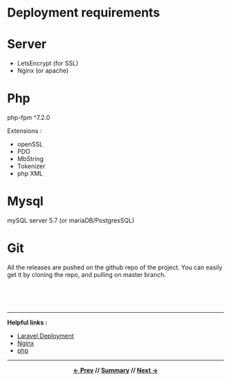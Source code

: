 # Deployment requirements

# Server

* LetsEncrypt (for SSL)
* Nginx (or apache)

# Php

php-fpm ^7.2.0

Extensions :
* openSSL
* PDO
* MbString
* Tokenizer
* php XML

# Mysql

mySQL server 5.7 (or mariaDB/PostgresSQL)

# Git

All the releases are pushed on the github repo of the project. You can easily get it by cloning the repo, and pulling on master branch.

<br>
<br>
<br>
<hr>

**Helpful links :**

* [Laravel Deployment](https://laravel.com/docs/5.5/deployment)
* [Nginx](https://nginx.org/en/)
* [php](http://ch1.php.net/downloads.php)

<hr>
<div align="center">

**[<- Prev](../README.md) // [Summary](../README.md) // [Next ->](./2_optimization.md)**

</div>